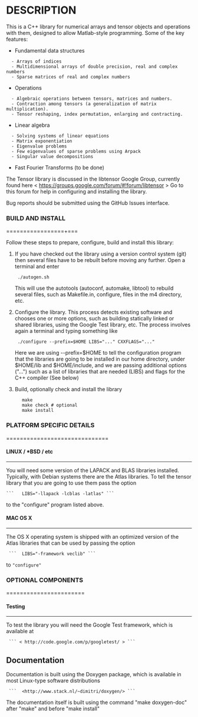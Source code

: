 DESCRIPTION
===========

This is a C++ library for numerical arrays and tensor objects and operations
with them, designed to allow Matlab-style programming. Some of the key features:

* Fundamental data structures

```
  - Arrays of indices
  - Multidimensional arrays of double precision, real and complex numbers
  - Sparse matrices of real and complex numbers
```

* Operations

```
  - Algebraic operations between tensors, matrices and numbers.
  - Contraction among tensors (a generalization of matrix multiplication).
  - Tensor reshaping, index permutation, enlarging and contracting.
```

* Linear algebra
```
  - Solving systems of linear equations
  - Matrix exponentiation
  - Eigenvalue problems
  - Few eigenvalues of sparse problems using Arpack
  - Singular value decompositions
```
* Fast Fourier Transforms (to be done)

The Tensor library is discussed in the libtensor Google Group, currently found
here < https://groups.google.com/forum/#!forum/libtensor > Go to this forum for
help in configuring and installing the library.

Bug reports should be submitted using the GitHub Issues interface.
  

### BUILD AND INSTALL
=================+===

Follow these steps to prepare, configure, build and install this library:

1) If you have checked out the library using a version control system (git) then
   several files have to be rebuilt before moving any further. Open a terminal
   and enter
       
    ```  ./autogen.sh ```
        

   This will use the autotools (autoconf, automake, libtool) to rebuild several
   files, such as Makefile.in, configure, files in the m4 directory, etc.

2) Configure the library. This process detects existing software and chooses
   one or more options, such as building statically linked or shared libraries,
   using the Google Test library, etc. The process involves again a terminal
   and typing something like

    ```  ./configure --prefix=$HOME LIBS="..." CXXFLAGS="..." ```

   Here we are using --prefix=$HOME to tell the configuration program that the
   libraries are going to be installed in our home directory, under $HOME/lib
   and $HOME/include, and we are passing additional options ("...") such as a
   list of libraries that are needed (LIBS) and flags for the C++ compiler
   (See below)

3) Build, optionally check and install the library
```
      make
      make check # optional
      make install
```

### PLATFORM SPECIFIC DETAILS
==============================

#### LINUX / *BSD / etc
------------------------

   You will need some version of the LAPACK and BLAS libraries installed.
   Typically, with Debian systems there are the Atlas libraries. To tell
   the tensor library that you are going to use them pass the option

    ```   LIBS="-llapack -lcblas -latlas" ```

   to the "configure" program listed above.

#### MAC OS X
-------------

   The OS X operating system is shipped with an optimized version of the Atlas
   libraries that can be used by passing the option

     ```  LIBS="-framework veclib" ```

   to ``` "configure" ```


### OPTIONAL COMPONENTS
=======================

#### Testing
-----------

   To test the library you will need the Google Test framework, which is
   available at

     ``` < http://code.google.com/p/googletest/ > ```

Documentation
-------------

   Documentation is built using the Doxygen package, which is available in
   most Linux-type software distributions

     ```  <http://www.stack.nl/~dimitri/doxygen/> ```

   The documentation itself is built using the command "make doxygen-doc"
   after "make" and before "make install"
